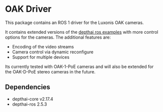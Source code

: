 # OAK Driver
This package contains an ROS 1 driver for the Luxonis OAK cameras.

It contains extended versions of the [depthai ros examples](https://github.com/luxonis/depthai-ros/tree/ros-release/depthai_examples) with more control options for the cameras. The additional features are:
 * Encoding of the video streams
 * Camera control via dynamic reconfigure
 * Support for multiple devices

Its currently tested with OAK-1-PoE cameras and will also be extended for the OAK-D-PoE stereo cameras in the future.

## Dependencies
 * depthai-core v2.17.4
 * depthai-ros 2.5.3

